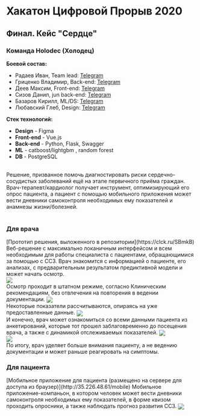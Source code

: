 <h1 aligh='center'>Хакатон Цифровой Прорыв 2020 </h1>

<h2 aligh='center'>Финал. Кейс "Сердце" </h2>

<h3 aligh='center'>Команда Holodec (Холодец) </h3>

**Боевой состав:**

- Радаев Иван, Team lead: [Telegram](t.me/MarsherSus)
- Гриценко Владимир, Back-end: [Telegram](t.me/Amiwriter)
- Деев Максим, Front-end: [Telegram](t.me/MaksDeev)
- Сизов Данил, jun back-end: [Telegram](t.me/sizov_da)
- Базаров Кирилл, ML/DS: [Telegram](t.me/kirillbazarov)
- Любавский Глеб, Design: [Telegram](t.me/Liubavskii_Gleb)

**Стек технологий:**
<br>
- **Design** - Figma
- **Front-end** - Vue.js
- **Back-end** - Python, Flask, Swagger
- **ML** - catboost/lightgbm , random forest
- **DB** - PostgreSQL

<br>
Решение, призванное помочь диагностировать риски сердечно-сосудистых заболеваний ещё на этапе первичного приёма граждан.
<br>
Врач-терапевт/кардиолог получает инструмент, оптимизирующий его опрос пациента, а пациент с помощью мобильного приложения может вести дневники самоконтроля необходимых ему показателей и анамнезы жизни/болезней.
<br>
<br>
<h3>Для врача</h3>
[Прототип решения, выложенного в репозитории](https://clck.ru/SBmkB)
<br>
Веб-решение с максимально локаничным интерфейсом и всем необходимым для работы специалиста с пациентами, обращающимися за помощью с ССЗ.
Врач знакомится с информацией о пациенте, его анализах, с предварительным результатом предиктивной модели и может начать осмотр.
<br>
<img align="center" src="http://dl3.joxi.net/drive/2020/11/29/0042/2268/2799836/36/ab6ebe9ecc.jpg"/>

<br>
Осмотр проходит в штатном режиме, согласно Клиническим рекомендациям, без отвлечения на повторения в ведении документации.
<img align="center" src="http://dl3.joxi.net/drive/2020/11/29/0042/2268/2799836/36/23391ea7b4.jpg"/>

<br>
Некоторые показатели рассчитываются, опираясь на уже предоставленные данные.
<img align="center" src="http://dl4.joxi.net/drive/2020/11/29/0042/2268/2799836/36/a86178b916.jpg"/>

<br>
И конечно, врач может ознакомиться со всеми данными пациента из анкетирований, которые тот прошел заблаговременно до посещения врача, а также с динамикой отслеживаемых показателей.
<img align="center" src="http://dl3.joxi.net/drive/2020/11/29/0042/2268/2799836/36/f38af7f99e.jpg"/>
<br>
<img align="center" src="http://dl3.joxi.net/drive/2020/11/29/0042/2268/2799836/36/b113b281f1.jpg"/>

<br>
По итогу, врач уделяет больше внимания пациенту, а не ведению документации и может раньше реагировать на симптомы.

<h3>Для пациента</h3>
[Мобильное приложение для пациента (размещено на сервере для доступа из браузер)](http://35.226.48.61/mobile)
Мобильное приложение-компаньон, в котором человек может вести дневники самоконтроля необходимых ему показателей, в форме квизом проходить опросники, а также наблюдать прогноз развития ССЗ.

<img align="center" src="https://clck.ru/SBmXc"/>
